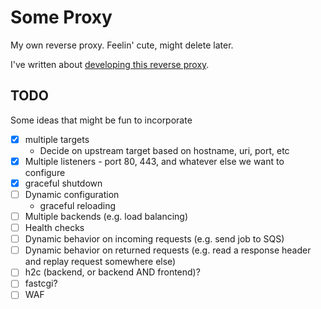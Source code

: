 # Some Proxy
My own reverse proxy. Feelin' cute, might delete later.

I've written about [developing this reverse proxy](https://fideloper.com/go-http).

## TODO

Some ideas that might be fun to incorporate

- [x] multiple targets
    - Decide on upstream target based on hostname, uri, port, etc
- [x] Multiple listeners - port 80, 443, and whatever else we want to configure
- [x] graceful shutdown
- [ ] Dynamic configuration
    - graceful reloading
- [ ] Multiple backends (e.g. load balancing)
- [ ] Health checks
- [ ] Dynamic behavior on incoming requests (e.g. send job to SQS)
- [ ] Dynamic behavior on returned requests (e.g. read a response header and replay request somewhere else)
- [ ] h2c (backend, or backend AND frontend)?
- [ ] fastcgi?
- [ ] WAF
